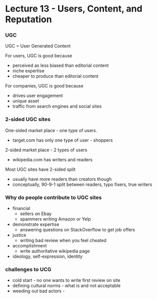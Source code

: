 Lecture 13 - Users, Content, and Reputation
==========
### UGC
UGC = User Generated Content

For users, UGC is good because
  * perceived as less biased than editorial content
  * niche expertise
  * cheaper to produce than editorial content

For companies, UGC is good because
  * drives user engagement
  * unique asset
  * traffic from search engines and social sites


### 2-sided UGC sites
One-sided market place - one type of users.
  * target.com has only one type of user - shoppers

2-sided market place - 2 types of users
  * wikipedia.com has writers and readers

Most UGC sites have 2-sided split
  * usually have more readers than creators though
  * conceptually, 90-9-1 split between readers, typo fixers, true writers


### Why do people contribute to UGC sites
* financial
  * sellers on Ebay
  * spammers writing Amazon or Yelp
* demonstrate expertise
  * answering questions on StackOverflow to get job offers
* justice
  * writing bad review when you feel cheated
* accomplishment
  * write authoritative wikipedia page
* ideology, self-expression, identity

### challenges to UCG
* cold start - no one wants to write first review on site
* defining cultural norms - what is and not acceptable
* weeding out bad actors - 
